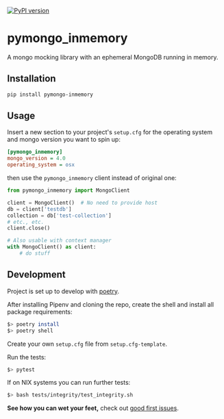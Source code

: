 [![PyPI version](https://badge.fury.io/py/pymongo-inmemory.svg)](https://badge.fury.io/py/pymongo-inmemory)

# pymongo_inmemory
A mongo mocking library with an ephemeral MongoDB running in memory.

## Installation
```bash
pip install pymongo-inmemory
```

## Usage
Insert a new section to your project's `setup.cfg` for the operating system and
mongo version you want to spin up:
```ini
[pymongo_inmemory]
mongo_version = 4.0
operating_system = osx
```

then use the `pymongo_inmemory` client instead of original one:
```python
from pymongo_inmemory import MongoClient

client = MongoClient()  # No need to provide host
db = client['testdb']
collection = db['test-collection']
# etc., etc.
client.close()

# Also usable with context manager
with MongoClient() as client:
    # do stuff
```

## Development
Project is set up to develop with [poetry](https://python-poetry.org/).

After installing Pipenv and cloning the repo, create the shell and install all
package requirements:

```bash
$> poetry install
$> poetry shell
```

Create your own `setup.cfg` file from `setup.cfg-template`.

Run the tests:
```bash
$> pytest
```

If on NIX systems you can run further tests:
```bash
$> bash tests/integrity/test_integrity.sh
```

**See how you can wet your feet,** check out [good first issues](https://github.com/kaizendorks/pymongo_inmemory/contribute).
